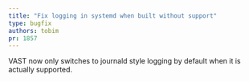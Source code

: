 ```yaml
---
title: "Fix logging in systemd when built without support"
type: bugfix
authors: tobim
pr: 1857
---
```


VAST now only switches to journald style logging by default when it is actually
supported.
